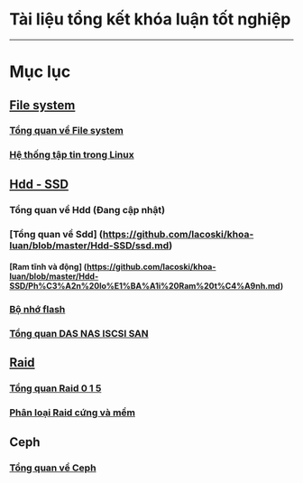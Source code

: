 # Tài liệu tổng kết khóa luận tốt nghiệp
-------------------------------------------
# Mục lục
## [File system](https://github.com/lacoski/khoa-luan/tree/master/Filesystem)
### [Tổng quan về File system](https://github.com/lacoski/khoa-luan/blob/master/Filesystem/filesystem.md)
### [Hệ thống tập tin trong Linux](https://github.com/lacoski/khoa-luan/blob/master/Filesystem/filesystem-in-linux.md)

## [Hdd - SSD](https://github.com/lacoski/khoa-luan/tree/master/Hdd-SSD)
### Tổng quan về Hdd (Đang cập nhật)
### [Tổng quan về Sdd] (https://github.com/lacoski/khoa-luan/blob/master/Hdd-SSD/ssd.md)
#### [Ram tĩnh và động] (https://github.com/lacoski/khoa-luan/blob/master/Hdd-SSD/Ph%C3%A2n%20lo%E1%BA%A1i%20Ram%20t%C4%A9nh.md)

### [Bộ nhớ flash](https://github.com/lacoski/khoa-luan/blob/master/Hdd-SSD/bo-nho-flash.md)
### [Tổng quan DAS NAS ISCSI SAN](https://github.com/lacoski/khoa-luan/blob/master/Hdd-SSD/DAS-NAS-ISCSI%20SAN.md)

## [Raid](https://github.com/lacoski/khoa-luan/tree/master/RAID)
### [Tổng quan Raid 0 1 5](https://github.com/lacoski/khoa-luan/blob/master/RAID/raid%200%201%205.md)
### [Phân loại Raid cứng và mềm](https://github.com/lacoski/khoa-luan/blob/master/RAID/raid%20cung%20mem.md)
## Ceph
### [Tổng quan về Ceph](https://github.com/lacoski/khoa-luan/blob/master/Ceph/tong%20quan%20ceph.md)
